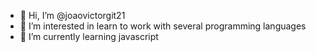 - 👋 Hi, I’m @joaovictorgit21
- 👀 I’m interested in learn to work with several programming languages
- 🌱 I’m currently learning javascript

<!---
joaovictorgit21/joaovictorgit21 is a ✨ special ✨ repository because its `README.md` (this file) appears on your GitHub profile.
You can click the Preview link to take a look at your changes.
--->
